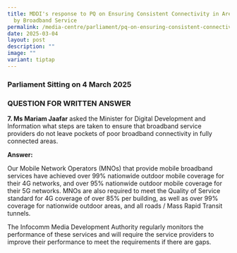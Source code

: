 ```yaml
---
title: MDDI's response to PQ on Ensuring Consistent Connectivity in Areas Served
  by Broadband Service
permalink: /media-centre/parliament/pq-on-ensuring-consistent-connectivity-in-areas/
date: 2025-03-04
layout: post
description: ""
image: ""
variant: tiptap
---
```

<h3>Parliament Sitting on 4 March 2025</h3>
<h3>QUESTION FOR WRITTEN ANSWER</h3>
<p><strong>7. Ms Mariam Jaafar</strong> asked the Minister for Digital Development
and Information what steps are taken to ensure that broadband service providers
do not leave pockets of poor broadband connectivity in fully connected
areas.</p>
<p><strong>Answer:</strong>
</p>
<p>Our Mobile Network Operators (MNOs) that provide mobile broadband services
have achieved over 99% nationwide outdoor mobile coverage for their 4G
networks, and over 95% nationwide outdoor mobile coverage for their 5G
networks. MNOs are also required to meet the Quality of Service standard
for 4G coverage of over 85% per building, as well as over 99% coverage
for nationwide outdoor areas, and all roads / Mass Rapid Transit tunnels.</p>
<p>The Infocomm Media Development Authority regularly monitors the performance
of these services and will require the service providers to improve their
performance to meet the requirements if there are gaps.</p>